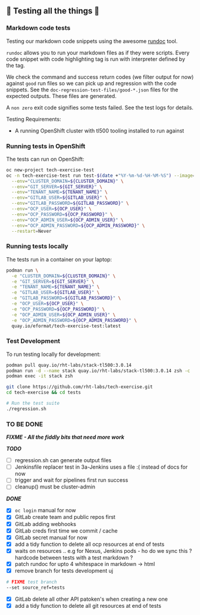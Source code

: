 ## 🧪 Testing all the things 🧪

### Markdown code tests

Testing our markdown code snippets using the awesome [rundoc](https://gitlab.com/nul.one/rundoc) tool.

`rundoc` allows you to run your markdown files as if they were scripts. Every code snippet with code highlighting tag is run with interpreter defined by the tag.

We check the command and success return codes (we filter output for now) against `good` run files so we can pick up and regression with the code snippets. See the `doc-regression-test-files/good-*.json` files for the expected outputs. These files are generated.

A `non zero` exit code signifies some tests failed. See the test logs for details.

Testing Requirements:
- A running OpenShift cluster with tl500 tooling installed to run against

### Running tests in OpenShift

The tests can run on OpenShift:

```bash
oc new-project tech-exercise-test
oc -n tech-exercise-test run test-$(date +"%Y-%m-%d-%H-%M-%S") --image=quay.io/eformat/tech-exercise-test:latest \
  --env="CLUSTER_DOMAIN=${CLUSTER_DOMAIN}" \
  --env="GIT_SERVER=${GIT_SERVER}" \
  --env="TENANT_NAME=${TENANT_NAME}" \
  --env="GITLAB_USER=${GITLAB_USER}" \
  --env="GITLAB_PASSWORD=${GITLAB_PASSWORD}" \
  --env="OCP_USER=${OCP_USER}" \
  --env="OCP_PASSWORD=${OCP_PASSWORD}" \
  --env="OCP_ADMIN_USER=${OCP_ADMIN_USER}" \
  --env="OCP_ADMIN_PASSWORD=${OCP_ADMIN_PASSWORD}" \
  --restart=Never
```

### Running tests locally

The tests run in a container on your laptop:

```bash
podman run \
  -e "CLUSTER_DOMAIN=${CLUSTER_DOMAIN}" \
  -e "GIT_SERVER=${GIT_SERVER}" \
  -e "TENANT_NAME=${TENANT_NAME}" \
  -e "GITLAB_USER=${GITLAB_USER}" \
  -e "GITLAB_PASSWORD=${GITLAB_PASSWORD}" \
  -e "OCP_USER=${OCP_USER}" \
  -e "OCP_PASSWORD=${OCP_PASSWORD}" \
  -e "OCP_ADMIN_USER=${OCP_ADMIN_USER}" \
  -e "OCP_ADMIN_PASSWORD=${OCP_ADMIN_PASSWORD}" \
  quay.io/eformat/tech-exercise-test:latest 
```

### Test Development

To run testing locally for development:

```bash
podman pull quay.io/rht-labs/stack-tl500:3.0.14
podman run -d --name stack quay.io/rht-labs/stack-tl500:3.0.14 zsh -c 'sleep infinity'
podman exec -it stack zsh

git clone https://github.com/rht-labs/tech-exercise.git
cd tech-exercise && cd tests

# Run the test suite
./regression.sh
```

### TO BE DONE

**_FIXME - All the fiddly bits that need more work_**

**_TODO_**

- [ ] regression.sh can generate output files
- [ ] Jenkinsfile replacer test in 3a-Jenkins uses a file :( instead of docs for now
- [ ] trigger and wait for pipelines first run success
- [ ] cleanup() must be cluster-admin

**_DONE_**

- [X] `oc login` manual for now
- [X] GitLab create team and public repos first
- [X] GitLab adding webhooks
- [X] GitLab creds first time we commit / cache
- [X] GitLab secret manual for now
- [X] add a tidy function to delete all ocp resources at end of tests
- [X] waits on resources .. e.g for Nexus, Jenkins pods - ho do we sync this ? hardcode between tests with a test markdown ?
- [X] patch rundoc for upto 4 whitespace in markdown -> html
- [X] remove branch for tests development uj
```bash
# FIXME test branch
--set source_ref=tests
```
- [X] GitLab delete all other API patoken's when creating a new one
- [X] add a tidy function to delete all git resources at end of tests
